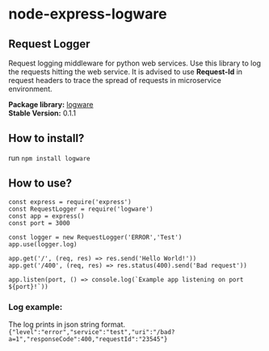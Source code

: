 # node-express-logware
## Request Logger  
Request logging middleware for python web services. Use this library to log the requests hitting the web service. It is advised to use **Request-Id** in request headers to trace the spread of requests in microservice environment.  

**Package library:** [logware]()  
**Stable Version:** 0.1.1  

## How to install?
run `npm install logware`

## How to use?
```
const express = require('express')
const RequestLogger = require('logware')
const app = express()
const port = 3000

const logger = new RequestLogger('ERROR','Test')
app.use(logger.log)

app.get('/', (req, res) => res.send('Hello World!'))
app.get('/400', (req, res) => res.status(400).send('Bad request'))

app.listen(port, () => console.log(`Example app listening on port ${port}!`))
```

### Log example:
The log prints in json string format.  
```{"level":"error","service":"test","uri":"/bad?a=1","responseCode":400,"requestId":"23545"}```
